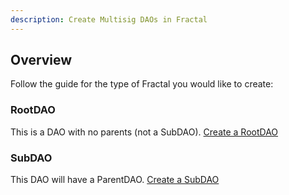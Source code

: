 ```yaml
---
description: Create Multisig DAOs in Fractal
---
```


## Overview
Follow the guide for the type of Fractal you would like to create:

### RootDAO
This is a DAO with no parents (not a SubDAO).
[Create a RootDAO](create-a-root-dao.md)

### SubDAO
This DAO will have a ParentDAO.
[Create a SubDAO](create-a-sub-dao.md)